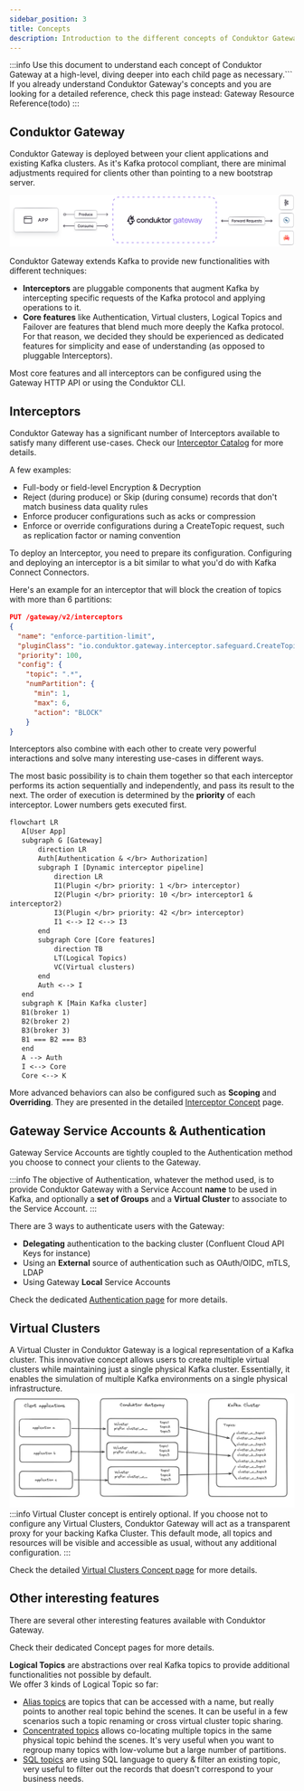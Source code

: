 ```yaml
---
sidebar_position: 3
title: Concepts
description: Introduction to the different concepts of Conduktor Gateway
---
```


:::info
Use this document to understand each concept of Conduktor Gateway at a high-level, diving deeper into each child page as necessary.```
If you already understand Conduktor Gateway's concepts and you are looking for a detailed reference, check this page instead: Gateway Resource Reference(todo)
:::

## Conduktor Gateway

Conduktor Gateway is deployed between your client applications and existing Kafka clusters. As it's Kafka protocol compliant, there are minimal adjustments required for clients other than pointing to a new bootstrap server.

![conduktor-gateway](../medias/conduktor-gateway.svg)

Conduktor Gateway extends Kafka to provide new functionalities with different techniques:
- **Interceptors** are pluggable components that augment Kafka by intercepting specific requests of the Kafka protocol and applying operations to it.
- **Core features** like Authentication, Virtual clusters, Logical Topics and Failover are features that blend much more deeply the Kafka protocol. For that reason, we decided they should be experienced as dedicated features for simplicity and ease of understanding (as opposed to pluggable Interceptors).

Most core features and all interceptors can be configured using the Gateway HTTP API or using the Conduktor CLI.

## Interceptors

Conduktor Gateway has a significant number of Interceptors available to satisfy many different use-cases. Check our [Interceptor Catalog](/gateway/category/interceptors-catalog/) for more details.

A few examples:
- Full-body or field-level Encryption & Decryption
- Reject (during produce) or Skip (during consume) records that don't match business data quality rules
- Enforce producer configurations such as acks or compression
- Enforce or override configurations during a CreateTopic request, such as replication factor or naming convention


To deploy an Interceptor, you need to prepare its configuration. Configuring and deploying an interceptor is a bit similar to what you'd do with Kafka Connect Connectors.

Here's an example for an interceptor that will block the creation of topics with more than 6 partitions:
````json
PUT /gateway/v2/interceptors
{
  "name": "enforce-partition-limit",
  "pluginClass": "io.conduktor.gateway.interceptor.safeguard.CreateTopicPolicyPlugin",
  "priority": 100,
  "config": {
    "topic": ".*",
    "numPartition": {
      "min": 1,
      "max": 6,
      "action": "BLOCK"
    }
}
````

Interceptors also combine with each other to create very powerful interactions and solve many interesting use-cases in different ways.

The most basic possibility is to chain them together so that each interceptor performs its action sequentially and independently, and pass its result to the next.
The order of execution is determined by the **priority** of each interceptor. Lower numbers gets executed first.


 ```mermaid
flowchart LR
    A[User App]
    subgraph G [Gateway]
        direction LR
        Auth[Authentication & </br> Authorization]
        subgraph I [Dynamic interceptor pipeline]
            direction LR
            I1(Plugin </br> priority: 1 </br> interceptor)
            I2(Plugin </br> priority: 10 </br> interceptor1 & interceptor2)
            I3(Plugin </br> priority: 42 </br> interceptor)
            I1 <--> I2 <--> I3
        end
        subgraph Core [Core features]
            direction TB
            LT(Logical Topics)
            VC(Virtual clusters)
        end
        Auth <--> I
    end
    subgraph K [Main Kafka cluster]
    B1(broker 1)
    B2(broker 2)
    B3(broker 3)
    B1 === B2 === B3
    end
    A --> Auth
    I <--> Core
    Core <--> K
```

More advanced behaviors can also be configured such as **Scoping** and **Overriding**. They are presented in the detailed [Interceptor Concept](/gateway/concepts/interceptors) page.



## Gateway Service Accounts & Authentication

Gateway Service Accounts are tightly coupled to the Authentication method you choose to connect your clients to the Gateway.

:::info
The objective of Authentication, whatever the method used, is to provide Conduktor Gateway with a Service Account **name** to be used in Kafka, and optionally a **set of Groups** and a **Virtual Cluster** to associate to the Service Account.
:::

There are 3 ways to authenticate users with the Gateway:
- **Delegating** authentication to the backing cluster (Confluent Cloud API Keys for instance)
- Using an **External** source of authentication such as OAuth/OIDC, mTLS, LDAP
- Using Gateway **Local** Service Accounts

Check the dedicated [Authentication page](/gateway/concepts/authentication) for more details.

## Virtual Clusters

A Virtual Cluster in Conduktor Gateway is a logical representation of a Kafka cluster. This innovative concept allows users to create multiple virtual clusters while maintaining just a single physical Kafka cluster. Essentially, it enables the simulation of multiple Kafka environments on a single physical infrastructure.
![image.png](../medias/vclusters.png)
:::info
Virtual Cluster concept is entirely optional. If you choose not to configure any Virtual Clusters, Conduktor Gateway will act as a transparent proxy for your backing Kafka Cluster. This default mode, all topics and resources will be visible and accessible as usual, without any additional configuration.
:::

Check the detailed [Virtual Clusters Concept page](/gateway/concepts/virtual-clusters) for more details.

## Other interesting features

There are several other interesting features available with Conduktor Gateway.

Check their dedicated Concept pages for more details.

**Logical Topics** are abstractions over real Kafka topics to provide additional functionalities not possible by default.  
We offer 3 kinds of Logical Topic so far:
- [Alias topics](/gateway/concepts/logical-topics/alias-topics/) are topics that can be accessed with a name, but really points to another real topic behind the scenes. It can be useful in a few scenarios such a topic renaming or cross virtual cluster topic sharing.
- [Concentrated topics](/gateway/concepts/logical-topics/concentrated-topics/) allows co-locating multiple topics in the same physical topic behind the scenes. It's very useful when you want to regroup many topics with low-volume but a large number of partitions.
- [SQL topics](/gateway/concepts/logical-topics/sql-topics/) are using SQL language to query & filter an existing topic, very useful to filter out the records that doesn't correspond to your business needs.